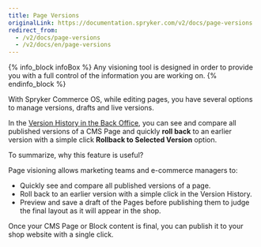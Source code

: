 ```yaml
---
title: Page Versions
originalLink: https://documentation.spryker.com/v2/docs/page-versions
redirect_from:
  - /v2/docs/page-versions
  - /v2/docs/en/page-versions
---
```


{% info_block infoBox %}
Any visioning tool is designed in order to provide you with a full control of the information you are working on.
{% endinfo_block %}

With Spryker Commerce OS, while editing pages, you have several options to manage versions, drafts and live versions.

In the [Version History in the Back Office](/docs/scos/dev/user-guides/201903.0/back-office-user-guide/content-management/pages/cms-pages-versioning.html), you can see and compare all published versions of a CMS Page and quickly **roll back** to an earlier version with a simple click **Rollback to Selected Version** option.

<!-- src="../../resources/images/cms/version-history-gif.gif" -->

To summarize, why this feature is useful?

Page visioning allows marketing teams and e-commerce managers to:

* Quickly see and compare all published versions of a page.
* Roll back to an earlier version with a simple click in the Version History.
* Preview and save a draft of the Pages before publishing them to judge the final layout as it will appear in the shop.

Once your CMS Page or Block content is final, you can publish it to your shop website with a single click.
